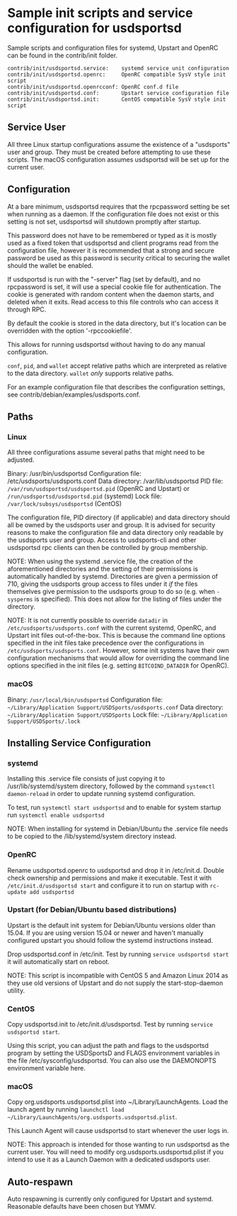 Sample init scripts and service configuration for usdsportsd
==========================================================

Sample scripts and configuration files for systemd, Upstart and OpenRC
can be found in the contrib/init folder.

    contrib/init/usdsportsd.service:    systemd service unit configuration
    contrib/init/usdsportsd.openrc:     OpenRC compatible SysV style init script
    contrib/init/usdsportsd.openrcconf: OpenRC conf.d file
    contrib/init/usdsportsd.conf:       Upstart service configuration file
    contrib/init/usdsportsd.init:       CentOS compatible SysV style init script

Service User
---------------------------------

All three Linux startup configurations assume the existence of a "usdsports" user
and group.  They must be created before attempting to use these scripts.
The macOS configuration assumes usdsportsd will be set up for the current user.

Configuration
---------------------------------

At a bare minimum, usdsportsd requires that the rpcpassword setting be set
when running as a daemon.  If the configuration file does not exist or this
setting is not set, usdsportsd will shutdown promptly after startup.

This password does not have to be remembered or typed as it is mostly used
as a fixed token that usdsportsd and client programs read from the configuration
file, however it is recommended that a strong and secure password be used
as this password is security critical to securing the wallet should the
wallet be enabled.

If usdsportsd is run with the "-server" flag (set by default), and no rpcpassword is set,
it will use a special cookie file for authentication. The cookie is generated with random
content when the daemon starts, and deleted when it exits. Read access to this file
controls who can access it through RPC.

By default the cookie is stored in the data directory, but it's location can be overridden
with the option '-rpccookiefile'.

This allows for running usdsportsd without having to do any manual configuration.

`conf`, `pid`, and `wallet` accept relative paths which are interpreted as
relative to the data directory. `wallet` *only* supports relative paths.

For an example configuration file that describes the configuration settings,
see contrib/debian/examples/usdsports.conf.

Paths
---------------------------------

### Linux

All three configurations assume several paths that might need to be adjusted.

Binary:              /usr/bin/usdsportsd
Configuration file:  /etc/usdsports/usdsports.conf
Data directory:      /var/lib/usdsportsd
PID file:            `/var/run/usdsportsd/usdsportsd.pid` (OpenRC and Upstart) or `/run/usdsportsd/usdsportsd.pid` (systemd)
Lock file:           `/var/lock/subsys/usdsportsd` (CentOS)

The configuration file, PID directory (if applicable) and data directory
should all be owned by the usdsports user and group.  It is advised for security
reasons to make the configuration file and data directory only readable by the
usdsports user and group.  Access to usdsports-cli and other usdsportsd rpc clients
can then be controlled by group membership.

NOTE: When using the systemd .service file, the creation of the aforementioned
directories and the setting of their permissions is automatically handled by
systemd. Directories are given a permission of 710, giving the usdsports group
access to files under it _if_ the files themselves give permission to the
usdsports group to do so (e.g. when `-sysperms` is specified). This does not allow
for the listing of files under the directory.

NOTE: It is not currently possible to override `datadir` in
`/etc/usdsports/usdsports.conf` with the current systemd, OpenRC, and Upstart init
files out-of-the-box. This is because the command line options specified in the
init files take precedence over the configurations in
`/etc/usdsports/usdsports.conf`. However, some init systems have their own
configuration mechanisms that would allow for overriding the command line
options specified in the init files (e.g. setting `BITCOIND_DATADIR` for
OpenRC).

### macOS

Binary:              `/usr/local/bin/usdsportsd`
Configuration file:  `~/Library/Application Support/USDSports/usdsports.conf`
Data directory:      `~/Library/Application Support/USDSports`
Lock file:           `~/Library/Application Support/USDSports/.lock`

Installing Service Configuration
-----------------------------------

### systemd

Installing this .service file consists of just copying it to
/usr/lib/systemd/system directory, followed by the command
`systemctl daemon-reload` in order to update running systemd configuration.

To test, run `systemctl start usdsportsd` and to enable for system startup run
`systemctl enable usdsportsd`

NOTE: When installing for systemd in Debian/Ubuntu the .service file needs to be copied to the /lib/systemd/system directory instead.

### OpenRC

Rename usdsportsd.openrc to usdsportsd and drop it in /etc/init.d.  Double
check ownership and permissions and make it executable.  Test it with
`/etc/init.d/usdsportsd start` and configure it to run on startup with
`rc-update add usdsportsd`

### Upstart (for Debian/Ubuntu based distributions)

Upstart is the default init system for Debian/Ubuntu versions older than 15.04. If you are using version 15.04 or newer and haven't manually configured upstart you should follow the systemd instructions instead.

Drop usdsportsd.conf in /etc/init.  Test by running `service usdsportsd start`
it will automatically start on reboot.

NOTE: This script is incompatible with CentOS 5 and Amazon Linux 2014 as they
use old versions of Upstart and do not supply the start-stop-daemon utility.

### CentOS

Copy usdsportsd.init to /etc/init.d/usdsportsd. Test by running `service usdsportsd start`.

Using this script, you can adjust the path and flags to the usdsportsd program by
setting the USDSportsD and FLAGS environment variables in the file
/etc/sysconfig/usdsportsd. You can also use the DAEMONOPTS environment variable here.

### macOS

Copy org.usdsports.usdsportsd.plist into ~/Library/LaunchAgents. Load the launch agent by
running `launchctl load ~/Library/LaunchAgents/org.usdsports.usdsportsd.plist`.

This Launch Agent will cause usdsportsd to start whenever the user logs in.

NOTE: This approach is intended for those wanting to run usdsportsd as the current user.
You will need to modify org.usdsports.usdsportsd.plist if you intend to use it as a
Launch Daemon with a dedicated usdsports user.

Auto-respawn
-----------------------------------

Auto respawning is currently only configured for Upstart and systemd.
Reasonable defaults have been chosen but YMMV.
